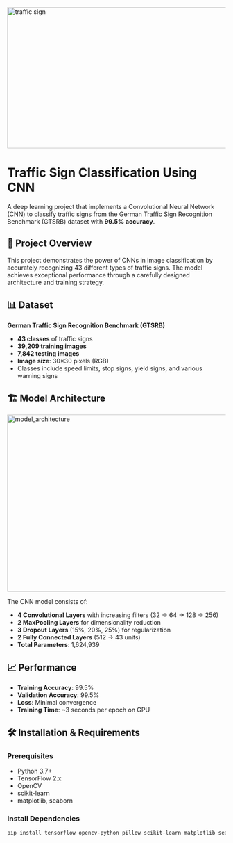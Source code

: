 

<img width="1146" height="325" alt="traffic sign" src="https://github.com/user-attachments/assets/516a6936-9d58-4779-8fd6-53de87b5ea29" />

# Traffic Sign Classification Using CNN

A deep learning project that implements a Convolutional Neural Network (CNN) to classify traffic signs from the German Traffic Sign Recognition Benchmark (GTSRB) dataset with **99.5% accuracy**.

## 🚦 Project Overview

This project demonstrates the power of CNNs in image classification by accurately recognizing 43 different types of traffic signs. The model achieves exceptional performance through a carefully designed architecture and training strategy.

## 📊 Dataset

**German Traffic Sign Recognition Benchmark (GTSRB)**
- **43 classes** of traffic signs
- **39,209 training images**
- **7,842 testing images**
- **Image size**: 30×30 pixels (RGB)
- Classes include speed limits, stop signs, yield signs, and various warning signs

## 🏗️ Model Architecture

<img width="513" height="408" alt="model_architecture" src="https://github.com/user-attachments/assets/ddf31c5e-afdb-4f7e-a6ba-0790e0933817" />


The CNN model consists of:
- **4 Convolutional Layers** with increasing filters (32 → 64 → 128 → 256)
- **2 MaxPooling Layers** for dimensionality reduction
- **3 Dropout Layers** (15%, 20%, 25%) for regularization
- **2 Fully Connected Layers** (512 → 43 units)
- **Total Parameters**: 1,624,939

## 📈 Performance

- **Training Accuracy**: 99.5%
- **Validation Accuracy**: 99.5%
- **Loss**: Minimal convergence
- **Training Time**: ~3 seconds per epoch on GPU

## 🛠️ Installation & Requirements

### Prerequisites
- Python 3.7+
- TensorFlow 2.x
- OpenCV
- scikit-learn
- matplotlib, seaborn

### Install Dependencies
```bash
pip install tensorflow opencv-python pillow scikit-learn matplotlib seaborn pandas numpy
